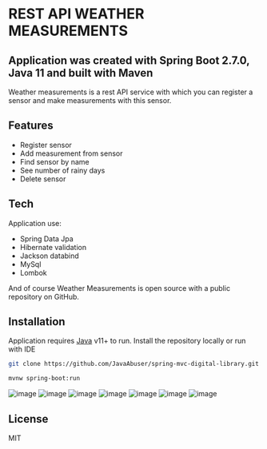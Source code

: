 # REST API WEATHER MEASUREMENTS
## Application was created with Spring Boot 2.7.0, Java 11 and built with Maven

Weather measurements is a rest API service with which you can register a sensor and make measurements with this sensor.

## Features

- Register sensor
- Add measurement from sensor
- Find sensor by name
- See number of rainy days
- Delete sensor

## Tech

Application use:

- Spring Data Jpa
- Hibernate validation
- Jackson databind
- MySql
- Lombok

And of course Weather Measurements is open source with a public repository on GitHub.

## Installation

Application requires [Java](https://www.oracle.com/java/technologies/downloads/#java11) v11+ to run.
Install the repository locally or run with IDE

```sh
git clone https://github.com/JavaAbuser/spring-mvc-digital-library.git
```
```sh
mvnw spring-boot:run
```
![image](https://user-images.githubusercontent.com/43775453/176567067-0f42fd41-723a-493e-af03-1d8f8d27a8e3.png)
![image](https://user-images.githubusercontent.com/43775453/176566675-dfc41266-8823-45e4-8daf-93db9460a2e5.png)
![image](https://user-images.githubusercontent.com/43775453/176566988-a26c8f92-f4f9-49a6-b8c0-7f30ea1aa9c4.png)
![image](https://user-images.githubusercontent.com/43775453/176568163-8b50c491-7b11-436e-bad2-5e1e995b32bb.png)
![image](https://user-images.githubusercontent.com/43775453/176567528-22803bed-97b7-48a5-ba9a-f0a89035a3f7.png)
![image](https://user-images.githubusercontent.com/43775453/176566893-2dbbdf24-c5d9-4a1d-b154-ceae56263e02.png)
![image](https://user-images.githubusercontent.com/43775453/176566926-bd284ea5-4762-4065-866d-c18cb4d57af5.png)

## License

MIT 
